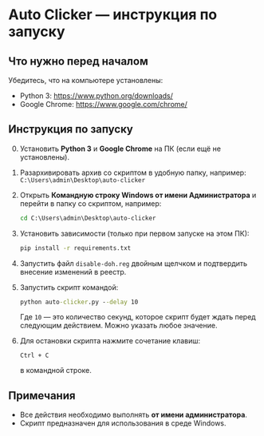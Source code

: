 # Auto Clicker — инструкция по запуску

## Что нужно перед началом

Убедитесь, что на компьютере установлены:

- Python 3: https://www.python.org/downloads/
- Google Chrome: https://www.google.com/chrome/

## Инструкция по запуску

0. Установить **Python 3** и **Google Chrome** на ПК (если ещё не установлены).

1. Разархивировать архив со скриптом в удобную папку, например:  
   `C:\Users\admin\Desktop\auto-clicker`

2. Открыть **Командную строку Windows от имени Администратора** и перейти в папку со скриптом, например:
   ```cmd
   cd C:\Users\admin\Desktop\auto-clicker
   ```

3. Установить зависимости (только при первом запуске на этом ПК):
   ```cmd
   pip install -r requirements.txt
   ```

4. Запустить файл `disable-doh.reg` двойным щелчком и подтвердить внесение изменений в реестр.

5. Запустить скрипт командой:
   ```cmd
   python auto-clicker.py --delay 10
   ```
   Где `10` — это количество секунд, которое скрипт будет ждать перед следующим действием. Можно указать любое значение.

6. Для остановки скрипта нажмите сочетание клавиш:
   ```
   Ctrl + C
   ```
   в командной строке.

## Примечания

- Все действия необходимо выполнять **от имени администратора**.
- Скрипт предназначен для использования в среде Windows.

